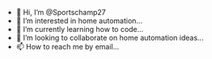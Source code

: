 - 👋 Hi, I’m @Sportschamp27
- 👀 I’m interested in home automation...
- 🌱 I’m currently learning how to code...
- 💞️ I’m looking to collaborate on home automation ideas...
- 📫 How to reach me by email...

<!---
Sportschamp27/Sportschamp27 is a ✨ special ✨ repository because its `README.md` (this file) appears on your GitHub profile.
You can click the Preview link to take a look at your changes.
--->
